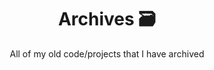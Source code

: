 <div align="center">
<h1 id="roblox-mouse-fix">Archives 🗃️</h1>
<p>All of my old code/projects that I have archived</p>
</div>
